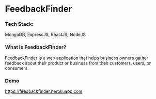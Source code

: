 # FeedbackFinder

### Tech Stack:
MongoDB, ExpressJS, ReactJS, NodeJS

### What is FeedbackFinder?
FeedbackFinder is a web application that helps business owners gather feedback about their product or business from their customers, users, or consumers.

### Demo
https://feedbackfinder.herokuapp.com
